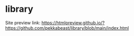 # library

Site preview link: https://htmlpreview.github.io/?https://github.com/pekkabeast/library/blob/main/index.html
